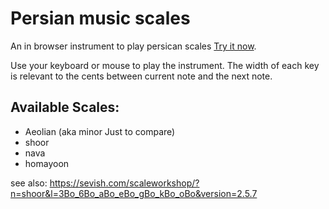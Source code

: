 # Persian music scales

An in browser instrument to play persican scales
[Try it now](https://javidh.github.io/persian-scales/).

Use your keyboard or mouse to play the instrument. The width of each key is relevant to the cents between current note and the next note.

## Available Scales:
- Aeolian (aka minor Just to compare)
- shoor
- nava
- homayoon

see also:  https://sevish.com/scaleworkshop/?n=shoor&l=3Bo_6Bo_aBo_eBo_gBo_kBo_oBo&version=2.5.7


